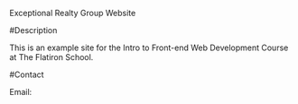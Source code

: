 Exceptional Realty Group Website

#Description

This is an example site for the Intro to Front-end Web Development Course at The Flatiron School.

#Contact

Email:
